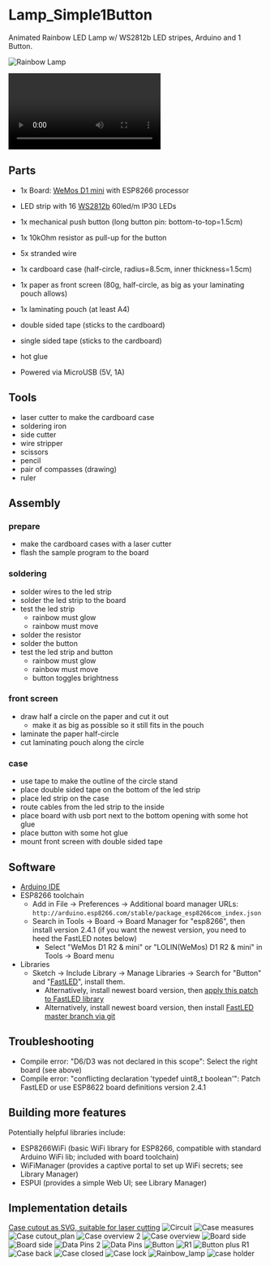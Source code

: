 # Lamp_Simple1Button

Animated Rainbow LED Lamp w/ WS2812b LED stripes, Arduino and 1 Button.

![Rainbow Lamp](img/Rainbow_lamp.jpg)

![Rainbow Lamp video](img/lamp_action.mp4)

## Parts

* 1x Board: [WeMos D1 mini](https://wiki.wemos.cc/products:d1:d1_mini) with ESP8266 processor
* LED strip with 16 [WS2812b](https://cdn-shop.adafruit.com/datasheets/WS2812B.pdf) 60led/m IP30 LEDs
* 1x mechanical push button (long button pin: bottom-to-top=1.5cm)
* 1x 10kOhm resistor as pull-up for the button
* 5x stranded wire
* 1x cardboard case (half-circle, radius=8.5cm, inner thickness=1.5cm)
* 1x paper as front screen (80g, half-circle, as big as your laminating pouch allows)
* 1x laminating pouch (at least A4)
* double sided tape (sticks to the cardboard)
* single sided tape (sticks to the cardboard)
* hot glue

* Powered via MicroUSB (5V, 1A)

## Tools

* laser cutter to make the cardboard case
* soldering iron
* side cutter
* wire stripper
* scissors
* pencil
* pair of compasses (drawing)
* ruler

## Assembly

### prepare

* make the cardboard cases with a laser cutter
* flash the sample program to the board

### soldering

* solder wires to the led strip
* solder the led strip to the board
* test the led strip
  * rainbow must glow
  * rainbow must move
* solder the resistor
* solder the button
* test the led strip and button
  * rainbow must glow
  * rainbow must move
  * button toggles brightness

### front screen

* draw half a circle on the paper and cut it out
  * make it as big as possible so it still fits in the pouch
* laminate the paper half-circle
* cut laminating pouch along the circle

### case

* use tape to make the outline of the circle stand
* place double sided tape on the bottom of the led strip
* place led strip on the case
* route cables from the led strip to the inside
* place board with usb port next to the bottom opening with some hot glue
* place button with some hot glue
* mount front screen with double sided tape

## Software

* [Arduino IDE](https://www.arduino.cc/en/Main/Software)
* ESP8266 toolchain
  * Add in File -> Preferences -> Additional board manager URLs: `http://arduino.esp8266.com/stable/package_esp8266com_index.json`
  * Search in Tools -> Board -> Board Manager for "esp8266", then install version 2.4.1 (if you want the newest version, you need to heed the FastLED notes below)
    * Select "WeMos D1 R2 & mini" or "LOLIN(WeMos) D1 R2 & mini" in Tools -> Board menu
* Libraries
  * Sketch -> Include Library -> Manage Libraries -> Search for "Button" and "[FastLED](http://fastled.io/)", install them.
    * Alternatively, install newest board version, then [apply this patch to FastLED library](https://github.com/FastLED/FastLED/commit/6b6c9c1c35f235e846334d9cd8984b4b4399f471)
    * Alternatively, install newest board version, then install [FastLED master branch via git](https://github.com/FastLED/FastLED) 

## Troubleshooting

* Compile error: "D6/D3 was not declared in this scope": Select the right board (see above)
* Compile error: "conflicting declaration 'typedef uint8_t boolean'": Patch FastLED or use ESP8622 board definitions version 2.4.1

## Building more features

Potentially helpful libraries include:

* ESP8266WiFi (basic WiFi library for ESP8266, compatible with standard Arduino WiFi lib; included with board toolchain)
* WiFiManager (provides a captive portal to set up WiFi secrets; see Library Manager)
* ESPUI (provides a simple Web UI; see Library Manager)


## Implementation details

[Case cutout as SVG, suitable for laser cutting](img/papercutout.svg)
![Circuit](img/Circuit.jpg)
![Case measures](img/Case_cutout_measures.jpg)
![Case cutout_plan](img/Case_cutout_plan.jpg)
![Case overview 2](img/Case_overview_2.jpg)
![Case overview](img/Case_overview.jpg)
![Board side](img/Board_side_2.jpg)
![Board side](img/Board_side.jpg)
![Data Pins 2](img/Data_Pins_2.jpg)
![Data Pins](img/Data_Pins.jpg)
![Button](img/Button.jpg)
![R1](img/R1.jpg)
![Button plus R1](img/Button_plus_R1.jpg)
![Case back](img/Case_back.jpg)
![Case closed](img/Case_closed.jpg)
![Case lock](img/Case_lock.jpg)
![Rainbow_lamp](img/Rainbow_lamp.jpg)
![case holder](img/case_holder.jpg)
